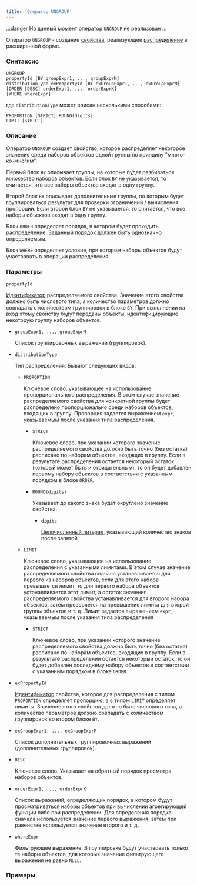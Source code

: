 ```yaml
---
title: 'Оператор UNGROUP'
---
```


:::danger
На данный момент оператор `UNGROUP` не реализован
:::

Оператор `UNGROUP` - создание [свойства](Properties.md), реализующее [распределение](Distribution_UNGROUP.md) в расширенной форме.

### Синтаксис

```
UNGROUP 
propertyId [BY groupExpr1, ..., groupExprM] 
distributionType exPropertyId [BY exGroupExpr1, ..., exGroupExprM]
[ORDER [DESC] orderExpr1, ..., orderExprK]
[WHERE whereExpr]
```

где `distributionType` может описан несколькими способами:

```
PROPORTION [STRICT] ROUND(digits)
LIMIT [STRICT]
```

### Описание

Оператор `UNGROUP` создает свойство, которое распределяет некоторое значение среди наборов объектов одной группы по принципу "много-ко-многим".

Первый блок `BY` описывает группы, на которые будет разбиваться множество наборов объектов. Если блок `BY` не указывается, то считается, что все наборы объектов входят в одну группу. 

Второй блок `BY` описывает дополнительные группы, по которым будет группироваться результат для проверки ограничений / вычисления пропорций. Если второй блок `BY` не указывается, то считается, что все наборы объектов входят в одну группу. 

Блок `ORDER` определяет порядок, в котором будет проходить распределение. Заданный порядок должен быть однозначно определяемым.

Блок `WHERE` определяет условие, при котором наборы объектов будут участвовать в операции распределения.

### Параметры

`propertyId`

[Идентификатор](IDs.md#propertyid) распределяемого свойства. Значение этого свойства должно быть числового типа, а количество параметров должно совпадать с количеством группировок в блоке `BY`. При выполнении на вход этому свойству будут переданы объекты, идентифицирующие некоторую группу наборов объектов.

- `groupExpr1, ..., groupExprM`  

    Список группировочных выражений (группировок). 

- `distributionType`

    Тип распределения. Бывают следующих видов:

    - `PROPORTION`

        Ключевое слово, указывающее на использование пропорционального распределения. В этом случае значение распределяемого свойства для конкретной группы будет распределено пропорционально среди наборов объектов, входящих в группу. Пропорция задается выражением `expr`, указываемым после указания типа распределения.

        - `STRICT`

            Ключевое слово, при указании которого значение распределяемого свойства должно быть точно (без остатка) расписано по наборам объектов, входящих в группу. Если в результате распределения остается некоторый остаток (который может быть и отрицательным), то он будет добавлен первому набору объектов в соответствии с указанным порядком в блоке `ORDER`.

        - `ROUND(digits)`

            Указывает до какого знака будет округлено значение свойства.

            - `digits`
             
                [Целочисленный литерал](Literals.md#intliteral), указывающий количество знаков после запятой. 

    - `LIMIT`

        Ключевое слово, указывающее на использование распределения с указанными лимитами. В этом случае значение распределяемого свойства сначала устанавливается для первого из наборов объектов, если для этого набора превышается лимит, то для первого набора объектов устанавливается этот лимит, а остаток значения распределяемого свойства устанавливается для второго набора объектов, затем проверяется на превышение лимита для второй группы объектов и т. д. Лимит задается выражением `expr`, указываемым после указания типа распределения

        - `STRICT`

            Ключевое слово, при указании которого значение распределяемого свойства должно быть точно (без остатка) расписано по наборам объектов, входящих в группу. Если в результате распределении остается некоторый остаток, то он будет добавлен последнему набору объектов в соответствии с указанным порядком в блоке `ORDER`.

- `exPropertyId`

    [Идентификатор](IDs.md#propertyid) свойства, которое для распределения с типом `PROPORTION` определяет пропорцию, а с типом `LIMIT` определяет лимиты. Значение этого свойства должно быть числового типа, а количество параметров должно совпадать с количеством группировок во втором блоке `BY`. 

- `exGroupExpr1, ..., exGroupExprM`  

    Список дополнительных группировочных выражений (дополнительных группировок). 

- `DESC`

    Ключевое слово. Указывает на обратный порядок просмотра наборов объектов. 

- `orderExpr1, ..., orderExprK`

    Список выражений, определяющих порядок, в котором будут просматриваться наборы объектов при вычислении агрегирующей функции либо при распределении. Для определения порядка сначала используется значение первого выражения, затем при равенстве используется значение второго и т. д. 

- `whereExpr`

    Фильтрующее выражение. В группировке будут участвовать только те наборы объектов, для которых значение фильтрующего выражения не равно `NULL`.


### Примеры

